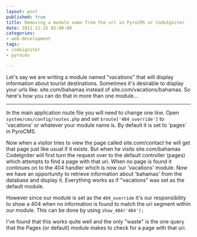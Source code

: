 ```yaml
---
layout: post
published: true
title: Removing a module name from the url in PyroCMS or CodeIgniter
date: 2011-11-15 02:00:00
categories:
- web-development
tags:
- codeigniter
- pyrocms

---
```


Let&#39;s say we are writing a module named &quot;vacations&quot; that will display information about tourist destinations. Sometimes it&#39;s desirable to display your urls like: site.com/bahamas instead of site.com/vacations/bahamas. So here&#39;s how you can do that in more than one module...

---


In the main application route file you will need to change one line. Open `system/cms/config/routes.php` and set `$route['404_override']` to 'vacations' or whatever your module name is. By default it is set to 'pages' in PyroCMS.

Now when a visitor tries to view the page called site.com/contact he will get that page just like usual if it exists. But when he visits site.com/bahamas CodeIgniter will first turn the request over to the default controller (pages) which attempts to find a page with that uri. When no page is found it continues on to the 404 handler which is now our 'vacations' module. Now we have an opportunity to retrieve information about 'bahamas' from the database and display it. Everything works as if "vacations" was set as the default module.

However since our module is set as the `404_override` it's our responsibility to show a 404 when no information is found to match the uri segment within our module. This can be done by using `show_404('404');`

I've found that this works quite well and the only "waste" is the one query that the Pages (or default) module makes to check for a page with that uri.
